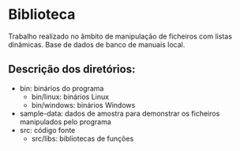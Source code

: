 # Biblioteca #

Trabalho realizado no âmbito de manipulação de ficheiros com listas dinâmicas.
Base de dados de banco de manuais local.
## Descrição dos diretórios: ##
* bin: binários do programa
    * bin/linux: binários Linux
    * bin/windows: binários Windows
* sample-data: dados de amostra para demonstrar os ficheiros manipulados pelo programa
* src: código fonte
    * src/libs: bibliotecas de funções
